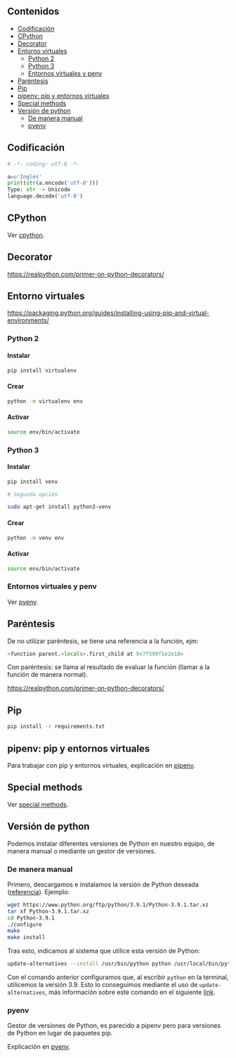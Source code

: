 ## Contenidos

- [Codificación](#codificación)
- [CPython](#cpython)
- [Decorator](#decorator)
- [Entorno virtuales](#entorno-virtuales)
  - [Python 2](#python-2)
  - [Python 3](#python-3)
  - [Entornos virtuales y penv](#entornos-virtuales-y-penv)
- [Paréntesis](#paréntesis)
- [Pip](#pip)
- [pipenv: pip y entornos virtuales](#pipenv-pip-y-entornos-virtuales)
- [Special methods](#special-methods)
- [Versión de python](#versión-de-python)
  - [De manera manual](#de-manera-manual)
  - [pyenv](#pyenv)

## Codificación

```python
# -*- coding: utf-8 -*-    
```

```python
a=u'Inglés'
print(str(a.encode('utf-8')))
Type: str -> Unicode
language.decode('utf-8')
```

## CPython

Ver [cpython](cpython.md).

## Decorator

https://realpython.com/primer-on-python-decorators/

## Entorno virtuales

https://packaging.python.org/guides/installing-using-pip-and-virtual-environments/

### Python 2

#### Instalar

```bash
pip install virtualenv
```

#### Crear

```bash
python -m virtualenv env
```

#### Activar

```bash
source env/bin/activate
```

### Python 3

#### Instalar

```bash
pip install venv

# Segunda opción

sudo apt-get install python3-venv
```

#### Crear

```bash
python -m venv env
```

#### Activar

```bash
source env/bin/activate
```

### Entornos virtuales y penv

Ver [pyenv](pyenv.md).

## Paréntesis

De no utilizar paréntesis, se tiene una referencia a la función, ejm:

```python
<function parent.<locals>.first_child at 0x7f599f1e2e18>
```

Con paréntesis: se llama al resultado de evaluar la función (llamar a la función de manera normal).

https://realpython.com/primer-on-python-decorators/

## Pip

```bash
pip install -r requirements.txt
```

## pipenv: pip y entornos virtuales

Para trabajar con pip y entornos virtuales, explicación en [pipenv](pipenv.md).

## Special methods

Ver [special methods](special-methods.md).


## Versión de python

Podemos instalar diferentes versiones de Python en nuestro equipo, de manera manual o mediante un gestor de versiones.

### De manera manual

Primero, descargamos e instalamos la versión de Python deseada ([referencia](https://exitcode0.net/debian-10-how-to-upgrade-python-3-7-to-python-3-9/)). Ejemplo:

```bash
wget https://www.python.org/ftp/python/3.9.1/Python-3.9.1.tar.xz
tar xf Python-3.9.1.tar.xz
cd Python-3.9.1
./configure
make
make install 
```

Tras esto, indicamos al sistema que utilice esta versión de Python:

```bash
update-alternatives --install /usr/bin/python python /usr/local/bin/python3.9 10
```

Con el comando anterior configuramos que, al escribir `python` en la terminal, utilicemos la versión 3.9. Esto lo conseguimos mediante el uso de `update-alternatives`, más información sobre este comando en el siguiente [link](https://linuxhint.com/update_alternatives_ubuntu/).

### pyenv

Gestor de versiones de Python, es parecido a pipenv pero para versiones de Python en lugar de paquetes pip.

Explicación en [pyenv](pyenv.md).

